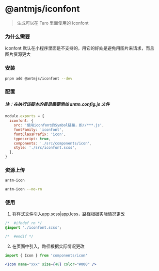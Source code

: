 # @antmjs/iconfont

> 生成可以在 Taro 里面使用的 Iconfont

### 为什么需要

iconfont 默认在小程序里面是不支持的，用它的好处是避免用图片来请求，而且图片资源更大

### 安装

```bash
pnpm add @antmjs/iconfont --dev
```

### 配置

##### 注：在执行该脚本的目录需要添加 antm.config.js 文件

```javascript
module.exports = {
  iconfont: {
    src: '使用iconfont的Symbol链接，即//***.js',
    fontFamily: 'iconfont',
    fontClassPrefix: 'icon',
    typescript: true,
    components: './src/components/icon',
    style: './src/iconfont.scss',
  },
}
```

### 资源上传
```bash
antm-icon

antm-icon --no-rn

```

### 使用
1. 将样式文件引入app.scss|app.less，路径根据实际情况更改
``` scss
/*  #ifndef rn */
@import './iconfont.scss';

/*  #endif */
```
2. 在页面中引入，路径根据实际情况更改
```jsx
import { Icon } from 'components/icon'

<Icon name="xxx" size={48} color="#000" />
```
